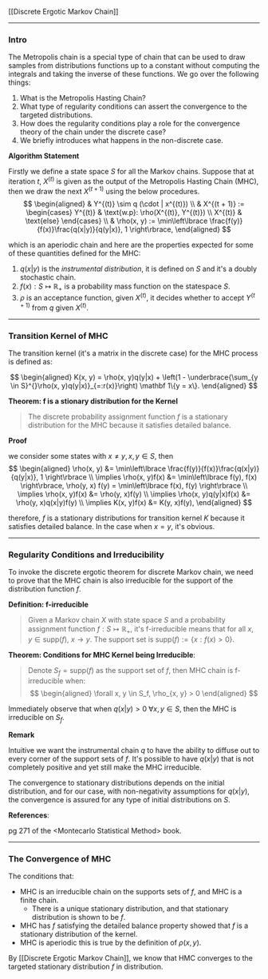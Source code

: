 [[Discrete Ergotic Markov Chain]]

---
### **Intro**

The Metropolis chain is a special type of chain that can be used to draw samples from distributions functions up to a constant without computing the  integrals and taking the inverse of these functions. We go over the following things: 
1. What is the Metropolis Hasting Chain?
2. What type of regularity conditions can assert the convergence to the targeted distributions. 
3. How does the regularity conditions play a role for the convergence theory of the chain under the discrete case? 
4. We briefly introduces what happens in the non-discrete case. 

**Algorithm Statement**

Firstly we define a state space $S$ for all the Markov chains. Suppose that at iteration $t$, $X^{(t)}$ is given as the output of the Metropolis Hasting Chain (MHC), then we draw the next $X^{(t + 1)}$ using the below procedures. 
$$
\begin{aligned}
    & Y^{(t)} \sim q (\cdot | x^{(t)})
    \\
    & X^{(t + 1)} := 
    \begin{cases}
        Y^{(t)} & \text{w.p}:  \rho(X^{(t)}, Y^{(t)})
        \\
        X^{(t)} &  \text{else}
    \end{cases}
    \\
    & \rho(x, y) := 
    \min\left\lbrace
        \frac{f(y)}{f(x)}\frac{q(x|y)}{q(y|x)}, 1
    \right\rbrace, 
\end{aligned}
$$

which is an aperiodic chain and here are the properties expected for some of these quantities defined for the MHC: 

1. $q(x|y)$ is the *instrumental distribution*, it is defined on $S$ and it's a doubly stochastic chain. 
2. $f(x): S \mapsto \mathbb R_+$ is a probability mass function on the statespace $S$. 
3. $\rho$ is an acceptance function, given $X^{(t)}$, it decides whether to accept $Y^{(t + 1)}$ from $q$ given $X^{(t)}$. 


---
### **Transition Kernel of MHC**

The transition kernel (it's a matrix in the discrete case) for the MHC process is defined as: 

$$
\begin{aligned}
    K(x, y) = \rho(x, y)q(y|x) + \left(1 - \underbrace{\sum_{y \in S}^{}\rho(x, y)q(y|x)}_{=:r(x)}\right) \mathbf 1\{y = x\}. 
\end{aligned}
$$


**Theorem: f is a stionary distribution for the Kernel**
> The discrete probability assignment function $f$ is a stationary distribution for the MHC because it satisfies detailed balance. 

**Proof**

we consider some states with $x\neq y, x, y\in S$, then
$$
\begin{aligned}
    \rho(x, y) &= \min\left\lbrace
        \frac{f(y)}{f(x)}\frac{q(x|y)}{q(y|x)}, 1
    \right\rbrace
    \\
    \implies
    \rho(x, y)f(x) &= \min\left\lbrace
        f(y), f(x)
    \right\rbrace, \rho(y, x) f(y) = 
    \min\left\lbrace
        f(x), f(y)
    \right\rbrace
    \\
    \implies
    \rho(x, y)f(x) &= \rho(y, x)f(y)
    \\
    \implies
    \rho(x, y)q(y|x)f(x) &= 
    \rho(y, x)q(x|y)f(y)
    \\
    \implies
    K(x, y)f(x) &= K(y, x)f(y), 
\end{aligned}
$$

therefore, $f$ is a stationary distributions for transition kernel $K$ because it satisfies detailed balance. In the case when $x = y$, it's obvious. 


---
### **Regularity Conditions and Irreducibility**

To invoke the discrete ergotic theorem for discrete Markov chain, we need to prove that the MHC chain is also irreducible for the support of the distribution function $f$. 

**Definition: f-irreducible**
> Given a Markov chain $X$ with state space $S$ and a probability assignment function $f:S\mapsto \mathbb R_+$, it's f-irreducible means that for all $x, y\in \text{supp}(f)$, $x\rightarrow y$. The support set is $\text{supp}(f):= \{x: f(x) > 0\}$. 

**Theorem: Conditions for MHC Kernel being Irreducible**: 

> Denote $S_f = \text{supp}(f)$ as the support set of $f$, then MHC chain is f-irreducible when: 
> $$
> \begin{aligned}
>     \forall x, y \in S_f, \rho_{x, y} > 0
> \end{aligned}
> $$

Immediately observe that when $q(x|y)> 0\; \forall x, y\in S$, then the MHC is irreducible on $S_f$. 

**Remark**

Intuitive we want the instrumental chain $q$ to have the ability to diffuse out to every corner of the support sets of $f$. It's possible to have $q(x|y)$ that is not completely positive and yet still make the MHC irreducible. 

The convergence to stationary distributions depends on the initial distribution, and for our case, with non-negativity assumptions for $q(x|y)$, the convergence is assured for any type of initial distributions on $S$. 


**References**:

pg 271 of the \<Montecarlo Statistical Method\> book. 


---
### **The Convergence of MHC**

The conditions that: 

* MHC is an irreducible chain on the supports sets of $f$, and MHC is a finite chain. 
  * There is a unique stationary distribution, and that stationary distribution is shown to be $f$. 
* MHC has $f$ satisfying the detailed balance property showed that $f$ is a stationary distribution of the kernel. 
* MHC is aperiodic this is true by the definition of $\rho(x, y)$. 

By [[Discrete Ergotic Markov Chain]], we know that HMC converges to the targeted stationary distribution $f$ in distribution. 


